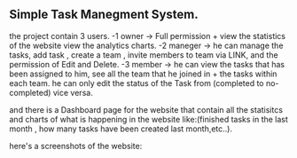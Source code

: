 
## Simple Task Manegment System.
the project contain 3 users.
-1 owner -> Full permission + view the statistics of the website view the analytics charts.
-2 maneger -> he can manage the tasks, add task , create a team , invite members to team via LINK, and the permission of Edit and Delete.
-3 member -> he can view the tasks that has been assigned to him, see all the team that he joined in + the tasks within each team. he can only edit the status of the Task from (completed to no-completed) vice versa.

and there is a Dashboard page for the website that contain all the statisitcs and charts of what is happening in the website like:(finished tasks in the last month , how many tasks have been created last month,etc..).

here's a screenshots of the website:
